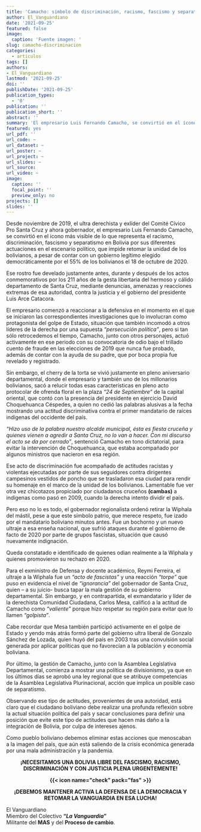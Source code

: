 ```yaml
---
title: 'Camacho: símbolo de discriminación, racismo, fascismo y separatismo en Bolivia'
author: El_Vanguardiano
date: '2021-09-25'
featured: false
image:
  caption: 'Fuente imagen: '
slug: camacho-discriminacion
categories:
  - articulos
tags: []
authors:
- El_Vanguardiano
lastmod: '2021-09-25'
doi: ''
publishDate: '2021-09-25'
publication_types:
  - '0'
publication: ''
publication_short: ''
abstract: ''
summary: 'El empresario Luis Fernando Camacho, se convirtió en el ícono más visible de lo que representa el racismo, discriminación, fascismo y separatismo'
featured: yes
url_pdf: ''
url_code: ~
url_dataset: ~
url_poster: ~
url_project: ~
url_slides: ~
url_source: 
url_video: ~
image:
  caption: ''
  focal_point: ''
  preview_only: no
projects: []
slides: ''
---
```


Desde noviembre de 2019, el ultra derechista y exlíder del Comité Cívico Pro Santa Cruz y ahora gobernador, el empresario Luis Fernando Camacho, se convirtió en el icono más visible de lo que representa el racismo, discriminación, fascismo y separatismo en Bolivia por sus diferentes actuaciones en el escenario político, que impide retomar la unidad de los bolivianos, a pesar de contar con un gobierno legítimo elegido democráticamente por el 55% de los bolivianos el 18 de octubre de 2020.

Ese rostro fue develado justamente antes, durante y después de los actos conmemorativos por los 211 años de la gesta libertaria del hermoso y cálido departamento de Santa Cruz, mediante denuncias, amenazas y reacciones extremas de esa autoridad, contra la justicia y el gobierno del presidente Luis Arce Catacora.

El empresario comenzó a reaccionar a la defensiva en el momento en el que se iniciaron las correspondientes investigaciones que lo involucran como protagonista del golpe de Estado, situación que también incomodó a otros líderes de la derecha por una supuesta *“persecución política”*, pero si tan sólo retrocedemos el tiempo, Camacho, junto con otros personajes, actuó activamente en ese periodo con su convocatoria de odio bajo el trillado cuento de fraude en las elecciones de 2019 que nunca fue probado, además de contar con la ayuda de su padre, que por boca propia fue revelado y registrado.

Sin embargo, el cherry de la torta se vivió justamente en pleno aniversario departamental, donde el empresario y también uno de los millonarios bolivianos, sacó a relucir todas esas características en pleno acto protocolar de ofrenda floral en la plaza *“24 de Septiembre”* de la capital oriental, que contó con la presencia del presidente en ejercicio David Choquehuanca Céspedes, a quien no cedió las palabras alusivas a la fecha mostrando una actitud discriminativa contra el primer mandatario de raíces indígenas del occidente del país.

*“Hizo uso de la palabra nuestro alcalde municipal, ésta es fiesta cruceña y quienes vienen a agredir a Santa Cruz, no lo van a hacer. Con mi discurso el acto se da por cerrado”*, sentenció Camacho en tono dictatorial, para evitar la intervención de Choquehuanca, que estaba acompañado por algunos ministros que nacieron en esa región.

Ese acto de discriminación fue acompañado de actitudes racistas y violentas ejecutadas por parte de sus seguidores contra dirigentes campesinos vestidos de poncho que se trasladaron esa ciudad para rendir su homenaje en el marco de la unidad de los bolivianos. Lamentable fue ver otra vez chicotazos propiciado por ciudadanos cruceños **(cambas)** a indígenas como pasó en 2009, cuando la derecha intento dividir el país.

Pero eso no lo es todo, el gobernador regionalista ordenó retirar la Wiphala del mástil, pese a que este símbolo patrio, que merece respeto, fue izado por el mandatario boliviano minutos antes. Fue un bochorno y un nuevo ultraje a esa enseña nacional, que sufrió ataques durante el gobierno de facto de 2020 por parte de grupos fascistas, situación que causó nuevamente indignación.

Queda constatado e identificado de quienes odian realmente a la Wiphala y quienes promovieron su rechazo en 2020.  

Para el exministro de Defensa y docente académico, Reymi Ferreira, el ultraje a la Wiphala fue un *“acto de fascistas”* y una reacción *“torpe”* que puso en evidencia el nivel de *“ignorancia”* del gobernador de Santa Cruz, quien – a su juicio- busca tapar la mala gestión de su gobierno departamental. Sin embargo, y en contrapartida, el exmandatario y líder de la derechista Comunidad Ciudadana, Carlos Mesa, calificó a la actitud de Camacho como *“valiente”* porque hizo respetar su región para evitar que lo llamen *“golpista”*.

Cabe recordar que Mesa también participó activamente en el golpe de Estado y yendo más atrás formó parte del gobierno ultra liberal de Gonzalo Sánchez de Lozada, quien huyó del país en 2003 tras una convulsión social generada por aplicar políticas que no favorecían a la población y economía boliviana.

Por último, la gestión de Camacho, junto con la Asamblea Legislativa Departamental, comienza a mostrar una política de divisionismo, ya que en los últimos días se aprobó una ley regional que se atribuye competencias de la Asamblea Legislativa Plurinacional, acción que implica un posible caso de separatismo.

Observando ese tipo de actitudes, provenientes de una autoridad, está claro que el ciudadano boliviano debe realizar una profunda reflexión sobre la actual situación política del país y sacar conclusiones para definir una posición que evite este tipo de actitudes que hacen más daño a la integración de Bolivia, por culpa de intereses ajenos.

Como pueblo boliviano debemos eliminar estas acciones que menoscaban a la imagen del país, que aún está saliendo de la crisis económica generada por una mala administración y la pandemia.

<center><strong> ¡NECESITAMOS UNA BOLIVIA LIBRE DEL FASCISMO, RACISMO, DISCRIMINACIÓN Y CON JUSTICIA PLENA URGENTEMENTE!

{{< icon name="check" pack="fas" >}}
<br/>

¡DEBEMOS MANTENER ACTIVA LA DEFENSA DE LA DEMOCRACIA Y RETOMAR LA VANGUARDIA EN ESA LUCHA! </strong></center>


El Vanguardiano<br>
Miembro del Colectivo **“*La Vanguardia*”**<br>
Militante del **MAS** y del **Proceso de cambio**.<br>
